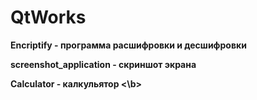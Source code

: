 # QtWorks

<b>Encriptify - программа расшифровки и десшифровки </b> 

<b>screenshot_application - скриншот экрана </b>

<b>Calculator - калкульятор <\b>

